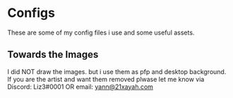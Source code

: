 # Configs
These are some of my config files i use and some useful assets.


## Towards the Images
I did NOT draw the images. but i use them as pfp and desktop background.
If you are the artist and want them removed plwase let me know via Discord: Liz3#0001 OR email: yann@21xayah.com
